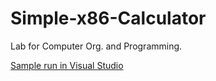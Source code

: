 # Simple-x86-Calculator
Lab for Computer Org. and Programming.

[Sample run in Visual Studio](https://i.imgur.com/JZqm24F.gifv)
